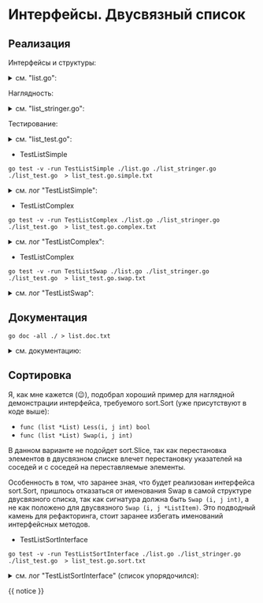 # Интерфейсы. Двусвязный список

## Реализация

Интерфейсы и структуры:

<details>
<summary>см. "list.go":</summary>

```go
{{ list.go }}
```

</details>

Наглядность:

<details>
<summary>см. "list_stringer.go":</summary>

```go
{{ list_stringer.go }}
```

</details>

Тестирование:

<details>
<summary>см. "list_test.go":</summary>

```go
{{ list_test.go }}
```

</details>

* TestListSimple

```shell
go test -v -run TestListSimple ./list.go ./list_stringer.go ./list_test.go  > list_test.go.simple.txt
```

<details>
<summary>см. лог "TestListSimple":</summary>

```text
{{ list_test.go.simple.txt }}
```

</details>

* TestListComplex

```shell
go test -v -run TestListComplex ./list.go ./list_stringer.go ./list_test.go  > list_test.go.complex.txt
```

<details>
<summary>см. лог "TestListComplex":</summary>

```text
{{ list_test.go.complex.txt }}
```

</details>

* TestListComplex

```shell
go test -v -run TestListSwap ./list.go ./list_stringer.go ./list_test.go  > list_test.go.swap.txt
```

<details>
<summary>см. лог "TestListSwap":</summary>

```text
{{ list_test.go.swap.txt }}
```

</details>

## Документация

```shell
go doc -all ./ > list.doc.txt
```

<details>
<summary>см. документацию:</summary>

```text
{{ list.doc.txt }}
```

</details>

## Сортировка

Я, как мне кажется (😉), подобрал хороший пример для наглядной демонстрации интерфейса, требуемого sort.Sort (уже присутствуют в коде выше):

* `func (list *List) Less(i, j int) bool`
* `func (list *List) Swap(i, j int)`

В данном варианте не подойдет sort.Slice, так как перестановка элементов в двусвязном списке влечет перестановку указателей на соседей и с соседей на переставляемые элементы.

Особенность в том, что заранее зная, что будет реализован интерфейса sort.Sort, пришлось отказаться от именования Swap в самой структуре двусвязного списка, так как сигнатура должна быть `Swap (i, j int)`, а не как положено для двусвязного `Swap (i, j *ListItem)`. Это подводный камень для рефакторинга, стоит заранее избегать именований интерфейсных методов.

* TestListSortInterface

```shell
go test -v -run TestListSortInterface ./list.go ./list_stringer.go ./list_test.go  > list_test.go.sort.txt
```

<details>
<summary>см. лог "TestListSortInterface" (список упорядочился):</summary>

```text
{{ list_test.go.sort.txt }}
```

</details>

{{ notice }}
